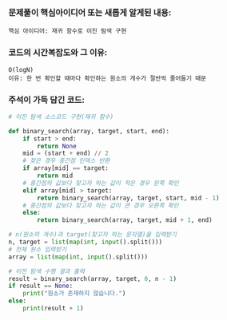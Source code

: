 ### 문제풀이 핵심아이디어 또는 새롭게 알게된 내용: 
    핵심 아이디어: 재귀 함수로 이진 탐색 구현

### 코드의 시간복잡도와 그 이유:
    O(logN)
    이유: 한 번 확인할 때마다 확인하는 원소의 개수가 절반씩 줄어들기 때문 
    
### 주석이 가득 담긴 코드:
```python
# 이진 탐색 소스코드 구현(재귀 함수)

def binary_search(array, target, start, end):
    if start > end:
        return None
    mid = (start + end) // 2
    # 찾은 경우 중간점 인덱스 반환
    if array[mid] == target:
        return mid
    # 중간점의 값보다 찾고자 하는 값이 작은 경우 왼쪽 확인
    elif array[mid] > target:
        return binary_search(array, target, start, mid - 1)
    # 중간점의 값보다 찾고자 하는 값이 큰 경우 오른쪽 확인
    else:
        return binary_search(array, target, mid + 1, end)

# n(원소의 개수)과 target(찾고자 하는 문자열)을 입력받기
n, target = list(map(int, input().split()))
# 전체 원소 입력받기
array = list(map(int, input().split()))

# 이진 탐색 수행 결과 출력
result = binary_search(array, target, 0, n - 1)
if result == None:
    print("원소가 존재하지 않습니다.")
else:
    print(result + 1)
```
